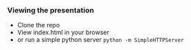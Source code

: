 ### Viewing the presentation
- Clone the repo
- View index.html in your browser
- or run a simple python server `python -m SimpleHTTPServer`
